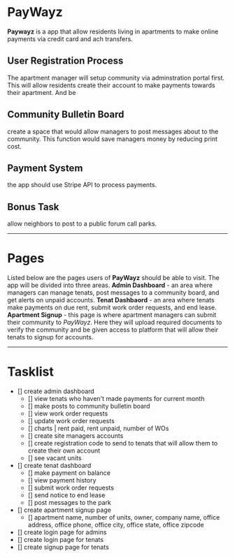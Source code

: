 # PayWayz
**Paywayz** is a app that allow residents living in apartments to make online payments via credit card and ach transfers.

## User Registration Process
The apartment manager will setup community via adminstration portal first. This will allow residents create their account to make payments towards their apartment. And be 

## Community Bulletin Board
create a space that would allow managers to post messages about to the community. This function would save managers money by reducing print cost.

## Payment System
the app should use Stripe API to process payments.

## Bonus Task 
allow neighbors to post to a public forum call parks.

---

# Pages
Listed below are the pages users of **PayWayz** should be able to visit. The app will be divided into three areas. **Admin Dashboard** - an area where managers can manage tenats, post messages to a community board, and get alerts on unpaid accounts. **Tenat Dashbaord** - an area where tenats make payments on due rent, submit work order requests, and end lease. **Apartment Signup** - this page is where apartment managers can submit their community to *PayWayz*. Here they will upload required documents to verify the community and be given access to platform that will allow their tenats to signup for accounts.

---
# Tasklist
- [] create admin dashboard
    - [] view tenats who haven't made payments for current month
    - [] make posts to community bulletin board
    - [] view work order requests
    - [] update work order requests
    - [] charts | rent paid, rent unpaid, number of WOs
    - [] create site managers accounts
    - [] create registration code to send to tenats that will allow them to create their own account
    - [] see vacant units
- [] create tenat dashboard
    - [] make payment on balance
    - [] view payment history
    - [] submit work order requests
    - [] send notice to end lease
    - [] post messages to the park
- [] create apartment signup page
    - [] apartment name, number of units, owner, company name, office address, office phone, office city, office state, office zipcode
- [] create login page for admins
- [] create login page for tenats
- [] create signup page for tenats
